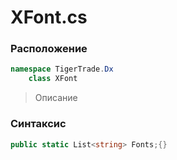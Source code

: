 
# XFont.cs
### Расположение
```csharp
namespace TigerTrade.Dx  
    class XFont
```

> Описание

### Синтаксис
```csharp
public static List<string> Fonts;{}
```
